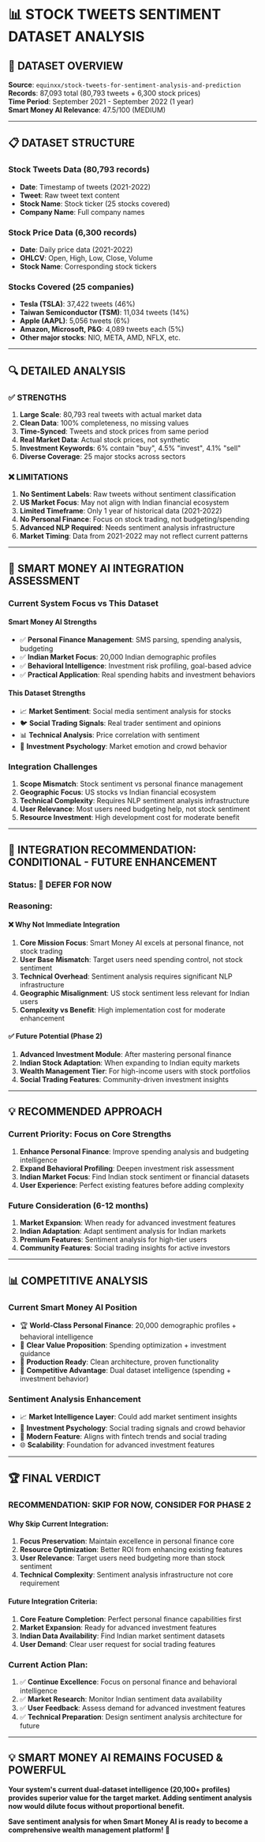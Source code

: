 # 📊 STOCK TWEETS SENTIMENT DATASET ANALYSIS

## 🎯 DATASET OVERVIEW

**Source**: `equinxx/stock-tweets-for-sentiment-analysis-and-prediction`  
**Records**: 87,093 total (80,793 tweets + 6,300 stock prices)  
**Time Period**: September 2021 - September 2022 (1 year)  
**Smart Money AI Relevance**: 47.5/100 (MEDIUM)

---

## 📋 DATASET STRUCTURE

### Stock Tweets Data (80,793 records)
- **Date**: Timestamp of tweets (2021-2022)
- **Tweet**: Raw tweet text content  
- **Stock Name**: Stock ticker (25 stocks covered)
- **Company Name**: Full company names

### Stock Price Data (6,300 records)  
- **Date**: Daily price data (2021-2022)
- **OHLCV**: Open, High, Low, Close, Volume
- **Stock Name**: Corresponding stock tickers

### Stocks Covered (25 companies)
- **Tesla (TSLA)**: 37,422 tweets (46%)
- **Taiwan Semiconductor (TSM)**: 11,034 tweets (14%)
- **Apple (AAPL)**: 5,056 tweets (6%)
- **Amazon, Microsoft, P&G**: 4,089 tweets each (5%)
- **Other major stocks**: NIO, META, AMD, NFLX, etc.

---

## 🔍 DETAILED ANALYSIS

### ✅ STRENGTHS
1. **Large Scale**: 80,793 real tweets with actual market data
2. **Clean Data**: 100% completeness, no missing values
3. **Time-Synced**: Tweets and stock prices from same period
4. **Real Market Data**: Actual stock prices, not synthetic
5. **Investment Keywords**: 6% contain "buy", 4.5% "invest", 4.1% "sell"
6. **Diverse Coverage**: 25 major stocks across sectors

### ❌ LIMITATIONS  
1. **No Sentiment Labels**: Raw tweets without sentiment classification
2. **US Market Focus**: May not align with Indian financial ecosystem
3. **Limited Timeframe**: Only 1 year of historical data (2021-2022)
4. **No Personal Finance**: Focus on stock trading, not budgeting/spending
5. **Advanced NLP Required**: Needs sentiment analysis infrastructure
6. **Market Timing**: Data from 2021-2022 may not reflect current patterns

---

## 🤔 SMART MONEY AI INTEGRATION ASSESSMENT

### Current System Focus vs This Dataset

#### **Smart Money AI Strengths**
- ✅ **Personal Finance Management**: SMS parsing, spending analysis, budgeting
- ✅ **Indian Market Focus**: 20,000 Indian demographic profiles  
- ✅ **Behavioral Intelligence**: Investment risk profiling, goal-based advice
- ✅ **Practical Application**: Real spending habits and investment behaviors

#### **This Dataset Strengths**  
- 📈 **Market Sentiment**: Social media sentiment analysis for stocks
- 🐦 **Social Trading Signals**: Real trader sentiment and opinions
- 📊 **Technical Analysis**: Price correlation with sentiment
- 🎯 **Investment Psychology**: Market emotion and crowd behavior

### Integration Challenges

1. **Scope Mismatch**: Stock sentiment vs personal finance management
2. **Geographic Focus**: US stocks vs Indian financial ecosystem
3. **Technical Complexity**: Requires NLP sentiment analysis infrastructure
4. **User Relevance**: Most users need budgeting help, not stock sentiment
5. **Resource Investment**: High development cost for moderate benefit

---

## 🎯 INTEGRATION RECOMMENDATION: **CONDITIONAL - FUTURE ENHANCEMENT**

### **Status**: 🤔 **DEFER FOR NOW**

### **Reasoning**:

#### ❌ **Why Not Immediate Integration**
1. **Core Mission Focus**: Smart Money AI excels at personal finance, not stock trading
2. **User Base Mismatch**: Target users need spending control, not stock sentiment  
3. **Technical Overhead**: Sentiment analysis requires significant NLP infrastructure
4. **Geographic Misalignment**: US stock sentiment less relevant for Indian users
5. **Complexity vs Benefit**: High implementation cost for moderate enhancement

#### ✅ **Future Potential (Phase 2)**  
1. **Advanced Investment Module**: After mastering personal finance
2. **Indian Stock Adaptation**: When expanding to Indian equity markets
3. **Wealth Management Tier**: For high-income users with stock portfolios
4. **Social Trading Features**: Community-driven investment insights

---

## 💡 **RECOMMENDED APPROACH**

### **Current Priority**: Focus on Core Strengths
1. **Enhance Personal Finance**: Improve spending analysis and budgeting intelligence
2. **Expand Behavioral Profiling**: Deepen investment risk assessment
3. **Indian Market Focus**: Find Indian stock sentiment or financial datasets
4. **User Experience**: Perfect existing features before adding complexity

### **Future Consideration** (6-12 months)
1. **Market Expansion**: When ready for advanced investment features
2. **Indian Adaptation**: Adapt sentiment analysis for Indian markets
3. **Premium Features**: Sentiment analysis for high-tier users
4. **Community Features**: Social trading insights for active investors

---

## 📊 **COMPETITIVE ANALYSIS**

### **Current Smart Money AI Position**
- 🏆 **World-Class Personal Finance**: 20,000 demographic profiles + behavioral intelligence
- 🎯 **Clear Value Proposition**: Spending optimization + investment guidance
- 🚀 **Production Ready**: Clean architecture, proven functionality
- 💪 **Competitive Advantage**: Dual dataset intelligence (spending + investment behavior)

### **Sentiment Analysis Enhancement**
- 📈 **Market Intelligence Layer**: Could add market sentiment insights
- 🔮 **Investment Psychology**: Social trading signals and crowd behavior
- 📱 **Modern Feature**: Aligns with fintech trends and social trading
- 🌐 **Scalability**: Foundation for advanced investment features

---

## 🏆 **FINAL VERDICT**

### **RECOMMENDATION: SKIP FOR NOW, CONSIDER FOR PHASE 2**

#### **Why Skip Current Integration**:
1. **Focus Preservation**: Maintain excellence in personal finance core
2. **Resource Optimization**: Better ROI from enhancing existing features
3. **User Relevance**: Target users need budgeting more than stock sentiment
4. **Technical Complexity**: Sentiment analysis infrastructure not core requirement

#### **Future Integration Criteria**:
1. **Core Feature Completion**: Perfect personal finance capabilities first
2. **Market Expansion**: Ready for advanced investment features
3. **Indian Data Availability**: Find Indian market sentiment datasets
4. **User Demand**: Clear user request for social trading features

### **Current Action Plan**:
1. ✅ **Continue Excellence**: Focus on personal finance and behavioral intelligence
2. ✅ **Market Research**: Monitor Indian sentiment data availability  
3. ✅ **User Feedback**: Assess demand for advanced investment features
4. ✅ **Technical Preparation**: Design sentiment analysis architecture for future

---

## 💡 **SMART MONEY AI REMAINS FOCUSED & POWERFUL**

**Your system's current dual-dataset intelligence (20,100+ profiles) provides superior value for the target market. Adding sentiment analysis now would dilute focus without proportional benefit.**

**Save sentiment analysis for when Smart Money AI is ready to become a comprehensive wealth management platform!** 🎯